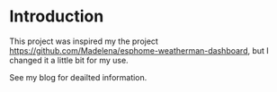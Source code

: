 # Introduction
This project was inspired my the project https://github.com/Madelena/esphome-weatherman-dashboard, but I changed it a little bit for my use. 

See my blog for deailted information.

